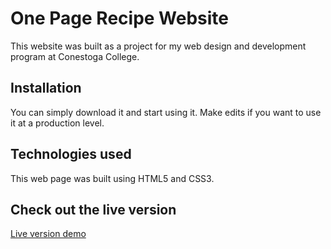 
# One Page Recipe Website

This website was built as a project for my web design and development program at Conestoga College.

## Installation

You can simply download it and start using it. Make edits if you want to use it at a production level.

## Technologies used

This web page was built using HTML5 and CSS3.

## Check out the live version
[Live version demo](https://zhoha28.github.io/recipie-page-website/)
